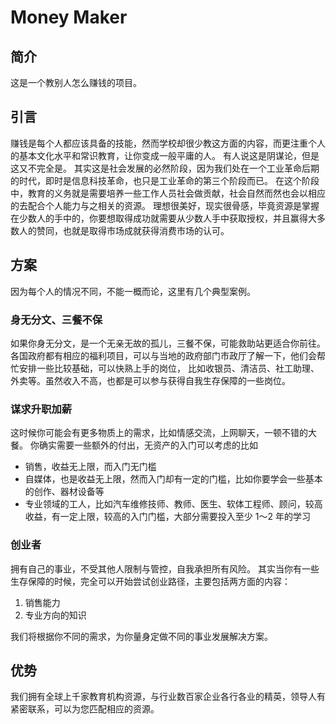 # Money Maker

## 简介

这是一个教别人怎么赚钱的项目。

## 引言

赚钱是每个人都应该具备的技能，然而学校却很少教这方面的内容，而更注重个人的基本文化水平和常识教育，让你变成一般平庸的人。
有人说这是阴谋论，但是这又不完全是。
其实这是社会发展的必然阶段，因为我们处在一个工业革命后期的时代，即时是信息科技革命，也只是工业革命的第三个阶段而已。
在这个阶段中，教育的义务就是需要培养一些工作人员社会做贡献，社会自然而然也会以相应的去配合个人能力与之相关的资源。
理想很美好，现实很骨感，毕竟资源是掌握在少数人的手中的，你要想取得成功就需要从少数人手中获取授权，并且赢得大多数人的赞同，也就是取得市场成就获得消费市场的认可。

## 方案

因为每个人的情况不同，不能一概而论，这里有几个典型案例。

### 身无分文、三餐不保

如果你身无分文，是一个无亲无故的孤儿，三餐不保，可能救助站更适合你前往。
各国政府都有相应的福利项目，可以与当地的政府部门市政厅了解一下，他们会帮忙安排一些比较基础，可以快熟上手的岗位，
比如收银员、清洁员、社工助理、外卖等。虽然收入不高，也都是可以参与获得自我生存保障的一些岗位。

### 谋求升职加薪

这时候你可能会有更多物质上的需求，比如情感交流，上网聊天，一顿不错的大餐。
你确实需要一些额外的付出，无资产的入门可以考虑的比如

* 销售，收益无上限，而入门无门槛
* 自媒体，也是收益无上限，然而入门却有一定的门槛，比如你要学会一些基本的创作、器材设备等
* 专业领域的工人，比如汽车维修技师、教师、医生、软体工程师、顾问，较高收益，有一定上限，较高的入门门槛，大部分需要投入至少 1～2 年的学习

### 创业者

拥有自己的事业，不受其他人限制与管控，自我承担所有风险。
其实当你有一些生存保障的时候，完全可以开始尝试创业路径，主要包括两方面的内容：

1. 销售能力
2. 专业方向的知识

我们将根据你不同的需求，为你量身定做不同的事业发展解决方案。

## 优势

我们拥有全球上千家教育机构资源，与行业数百家企业各行各业的精英，领导人有紧密联系，可以为您匹配相应的资源。

